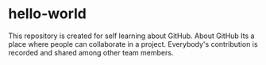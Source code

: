 # hello-world
This repository is created for self learning about GitHub.
About GitHub
Its a place where people can collaborate in a project. Everybody's contribution is recorded and shared among other team members.
